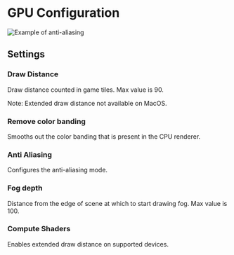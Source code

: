 # GPU Configuration

![Example of anti-aliasing](https://i.imgur.com/ZI4Y7d3.png)

## Settings

### Draw Distance

Draw distance counted in game tiles. Max value is 90.

Note: Extended draw distance not available on MacOS.

### Remove color banding

Smooths out the color banding that is present in the CPU renderer.

### Anti Aliasing

Configures the anti-aliasing mode.

### Fog depth

Distance from the edge of scene at which to start drawing fog. Max value is 100.

### Compute Shaders

Enables extended draw distance on supported devices.